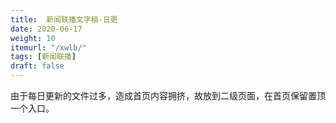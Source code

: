 ```yaml
---
title:  新闻联播文字稿-日更
date: 2020-06-17
weight: 10
itemurl: "/xwlb/"
tags: [新闻联播]
draft: false
---
```


由于每日更新的文件过多，造成首页内容拥挤，故放到二级页面，在首页保留置顶一个入口。